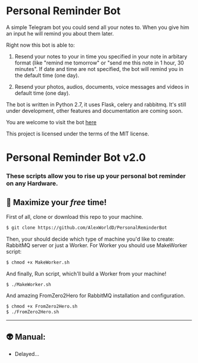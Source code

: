 # Personal Reminder Bot
A simple Telegram bot you could send all your notes to. When you give him an input he will remind you about them later.

Right now this bot is able to:

1. Resend your notes to your in time you specified in your note in arbitary format (like "remind me tomorrow" or "send me this note in 1 hour, 30 minutes". If date and time are not specified, the bot will remind you in the default time (one day).

2. Resend your photos, audios, documents, voice messages and videos in default time (one day).

The bot is written in Python 2.7, it uses Flask, celery and rabbitmq. It's still under development, other features and documentation are coming soon.

You are welcome to visit the bot [here](http://telegram.me/PersonalReminderBot)

This project is licensed under the terms of the MIT license.

# Personal Reminder Bot v2.0
### These scripts allow you to rise up your personal bot reminder on any Hardware.
## :wine_glass: Maximize your *free* time!
First of all, clone or download this repo to your machine. 
```sh
$ git clone https://github.com/AlexWorldD/PersonalReminderBot
```
Then, your should decide which type of machine you'd like to create: RabbitMQ server or just a Worker. For Worker you should use MakeWorker script:
```sh
$ chmod +x MakeWorker.sh
```

And finally, Run script, which'll build a Worker from your machine!
```sh
$ ./MakeWorker.sh
```
And amazing FromZero2Hero for RabbitMQ installation and configuration.
```sh
$ chmod +x FromZero2Hero.sh
$ ./FromZero2Hero.sh
```
<hr>

## :alien: Manual:
* Delayed...
